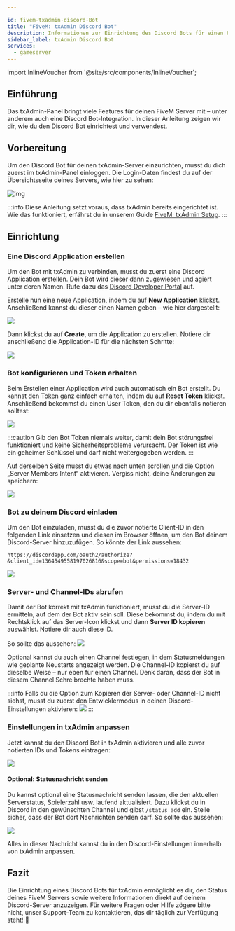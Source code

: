 ```yaml
---

id: fivem-txadmin-discord-Bot  
title: "FiveM: txAdmin Discord Bot"  
description: Informationen zur Einrichtung des Discord Bots für einen FiveM txAdmin Server von ZAP-Hosting – ZAP-Hosting.com Dokumentation  
sidebar_label: txAdmin Discord Bot  
services:  
  - gameserver  
---
```


import InlineVoucher from '@site/src/components/InlineVoucher';


## Einführung  
Das txAdmin-Panel bringt viele Features für deinen FiveM Server mit – unter anderem auch eine Discord Bot-Integration. In dieser Anleitung zeigen wir dir, wie du den Discord Bot einrichtest und verwendest.

<InlineVoucher />

## Vorbereitung

Um den Discord Bot für deinen txAdmin-Server einzurichten, musst du dich zuerst im txAdmin-Panel einloggen. Die Login-Daten findest du auf der Übersichtsseite deines Servers, wie hier zu sehen:

![img](https://screensaver01.zap-hosting.com/index.php/s/Y9Ycr8FQqGQZr4w/download)

:::info
Diese Anleitung setzt voraus, dass txAdmin bereits eingerichtet ist. Wie das funktioniert, erfährst du in unserem Guide [FiveM: txAdmin Setup](fivem-txadmin-setup.md).
:::

## Einrichtung

### Eine Discord Application erstellen

Um den Bot mit txAdmin zu verbinden, musst du zuerst eine Discord Application erstellen. Dein Bot wird dieser dann zugewiesen und agiert unter deren Namen. Rufe dazu das [Discord Developer Portal](https://discord.com/developers/applications/) auf.

Erstelle nun eine neue Application, indem du auf **New Application** klickst. Anschließend kannst du dieser einen Namen geben – wie hier dargestellt:

![](https://screensaver01.zap-hosting.com/index.php/s/YPbPtRaPEHZ7pB4/preview)

Dann klickst du auf **Create**, um die Application zu erstellen. Notiere dir anschließend die Application-ID für die nächsten Schritte:

![](https://screensaver01.zap-hosting.com/index.php/s/tzBNzKBGzX8j4EK/preview)

### Bot konfigurieren und Token erhalten

Beim Erstellen einer Application wird auch automatisch ein Bot erstellt. Du kannst den Token ganz einfach erhalten, indem du auf **Reset Token** klickst. Anschließend bekommst du einen User Token, den du dir ebenfalls notieren solltest:

![](https://screensaver01.zap-hosting.com/index.php/s/5ypmywwPJxRAFax/preview)

:::caution
Gib den Bot Token niemals weiter, damit dein Bot störungsfrei funktioniert und keine Sicherheitsprobleme verursacht. Der Token ist wie ein geheimer Schlüssel und darf nicht weitergegeben werden.
:::

Auf derselben Seite musst du etwas nach unten scrollen und die Option „Server Members Intent“ aktivieren. Vergiss nicht, deine Änderungen zu speichern:

![](https://screensaver01.zap-hosting.com/index.php/s/5ypmywwPJxRAFax/preview)

### Bot zu deinem Discord einladen

Um den Bot einzuladen, musst du die zuvor notierte Client-ID in den folgenden Link einsetzen und diesen im Browser öffnen, um den Bot deinem Discord-Server hinzuzufügen. So könnte der Link aussehen:

```
https://discordapp.com/oauth2/authorize?&client_id=1364549558197026816&scope=bot&permissions=18432
```

![](https://screensaver01.zap-hosting.com/index.php/s/yKX4ocRtrZ7zLWB/preview)

### Server- und Channel-IDs abrufen

Damit der Bot korrekt mit txAdmin funktioniert, musst du die Server-ID ermitteln, auf dem der Bot aktiv sein soll.
Diese bekommst du, indem du mit Rechtsklick auf das Server-Icon klickst und dann **Server ID kopieren** auswählst. Notiere dir auch diese ID.

So sollte das aussehen:
![](https://screensaver01.zap-hosting.com/index.php/s/6RywsHBecDb2Aeb/preview)

Optional kannst du auch einen Channel festlegen, in dem Statusmeldungen wie geplante Neustarts angezeigt werden. Die Channel-ID kopierst du auf dieselbe Weise – nur eben für einen Channel.
Denk daran, dass der Bot in diesem Channel Schreibrechte haben muss.

:::info
Falls du die Option zum Kopieren der Server- oder Channel-ID nicht siehst, musst du zuerst den Entwicklermodus in deinen Discord-Einstellungen aktivieren:
![](https://screensaver01.zap-hosting.com/index.php/s/EE26GrtQ6j6rHjB/preview) 
:::

### Einstellungen in txAdmin anpassen

Jetzt kannst du den Discord Bot in txAdmin aktivieren und alle zuvor notierten IDs und Tokens eintragen:

![](https://screensaver01.zap-hosting.com/index.php/s/HBAEi9c7dMLLCBy/preview)

#### Optional: Statusnachricht senden

Du kannst optional eine Statusnachricht senden lassen, die den aktuellen Serverstatus, Spielerzahl usw. laufend aktualisiert. Dazu klickst du in Discord in den gewünschten Channel und gibst `/status add` ein. Stelle sicher, dass der Bot dort Nachrichten senden darf. So sollte das aussehen:

![](https://screensaver01.zap-hosting.com/index.php/s/XnzsK4NGZTHYsM6/preview)

Alles in dieser Nachricht kannst du in den Discord-Einstellungen innerhalb von txAdmin anpassen.

## Fazit

Die Einrichtung eines Discord Bots für txAdmin ermöglicht es dir, den Status deines FiveM Servers sowie weitere Informationen direkt auf deinem Discord-Server anzuzeigen. Für weitere Fragen oder Hilfe zögere bitte nicht, unser Support-Team zu kontaktieren, das dir täglich zur Verfügung steht! 🙂